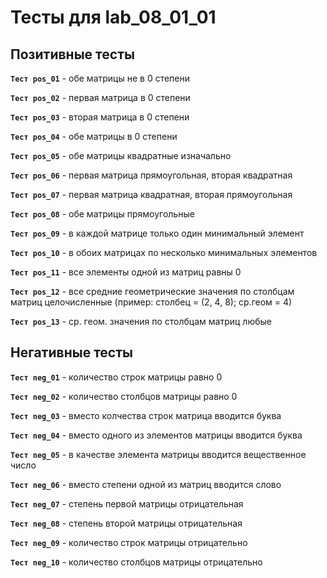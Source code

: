 # Тесты для lab_08_01_01

## Позитивные тесты

**`Тест pos_01`** - обе матрицы не в 0 степени

**`Тест pos_02`** - первая матрица в 0 степени

**`Тест pos_03`** - вторая матрица в 0 степени

**`Тест pos_04`** - обе матрицы в 0 степени

**`Тест pos_05`** - обе матрицы квадратные изначально

**`Тест pos_06`** - первая матрица прямоугольная, вторая квадратная

**`Тест pos_07`** - первая матрица квадратная, вторая прямоугольная

**`Тест pos_08`** - обе матрицы прямоугольные 

**`Тест pos_09`** - в каждой матрице только один минимальный элемент

**`Тест pos_10`** - в обоих матрицах по несколько минимальных элементов

**`Тест pos_11`** - все элементы одной из матриц равны 0

**`Тест pos_12`** - все средние геометрические значения по столбцам матриц целочисленные (пример: столбец = (2, 4, 8); ср.геом = 4)

**`Тест pos_13`** - ср. геом. значения по столбцам матриц любые


## Негативные тесты

**`Тест neg_01`** - количество строк матрицы равно 0

**`Тест neg_02`** - количество столбцов матрицы равно 0

**`Тест neg_03`** - вместо колчества строк матрица вводится буква

**`Тест neg_04`** - вместо одного из элементов матрицы вводится буква

**`Тест neg_05`** - в качестве элемента матрицы вводится вещественное число

**`Тест neg_06`** - вместо степени одной из матриц вводится слово

**`Тест neg_07`** - степень первой матрицы отрицательная

**`Тест neg_08`** - степень второй матрицы отрицательная

**`Тест neg_09`** - количество строк матрицы отрицательно

**`Тест neg_10`** - количество столбцов матрицы отрицательно
